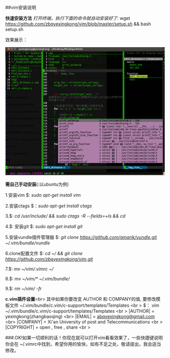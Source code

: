 ##vim安装说明

**快速安装方法**
*打开终端，执行下面的命令就自动安装好了:*
wget https://github.com/zbqyexingkong/vim/blob/master/setup.sh && bash setup.sh




效果展示：

![shotimage.PNG](shotimage.PNG)


**需自己手动安装**(:以ubuntu为例)

1.安装vim $: _sudo apt-get install vim_

2.安装ctags $：_sudo apt-get install ctags_
 
3.$: _cd /usr/include/ && sudo ctags -R --fields=+ls && cd_ 

4.$: 安装git $: _sudo apt-get install git_

5.安装vundle插件管理器  $: *git clone https://github.com/gmarik/vundle.git  ~/.vim/bundle/vundle*

6.clone配置文件 $: _cd ~/ && git clone https://github.com/zbqyexingkong/vim.git_

7.$: _mv ~/vim/.vimrc  ~/_

8.$: _mv ~/vim/* ~/.vim/bundle/_

9.$: _rm ~/vim/ -fr_

 **c.vim插件设置**<br\>
   其中如果你要改变 AUTHOR 和 COMPANY的值, 要修改模板文件 ~/.vim/bundle/c.vim/c-support/templates/Templates <br \>
   $： vim ~/.vim/bundle/c.vim/c-support/templates/Templates <br \>
  |AUTHOR|    = yexingkong(zhangbaoqing) <br\>
  |EMAIL|     = abqyexingkong@gmail.com <br\>
  |COMPANY|   = Xi'an University of post and Telecommunications <br \>
  |COPYRIGHT| = open , free , share <br \>
   
  ###.OK!如果一切顺利的话！你现在就可以打开vim看看效果了，一些快捷键说明你会在 ~/.vimrc中找到，希望你用的愉快，如有不足之处，敬请提出，我会适当修改。
